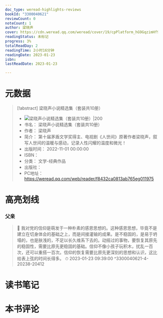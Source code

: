 ```yaml
---
doc_type: weread-highlights-reviews
bookId: "3300040621"
reviewCount: 0
noteCount: 1
author: 梁晓声
cover: https://cdn.weread.qq.com/weread/cover/19/cpPlatform_hG9GqzimHf928XYku65DmJ/t7_cpPlatform_hG9GqzimHf928XYku65DmJ.jpg
readingStatus: 未标记
progress: 3%
totalReadDay: 2
readingTime: 2小时16分钟
readingDate: 2023-01-23
isbn: 
lastReadDate: 2023-01-23

---
```

# 元数据
> [!abstract] 梁晓声小说精选集（套装共10册）
> - ![ 梁晓声小说精选集（套装共10册）|200](https://cdn.weread.qq.com/weread/cover/19/cpPlatform_hG9GqzimHf928XYku65DmJ/t7_cpPlatform_hG9GqzimHf928XYku65DmJ.jpg)
> - 书名： 梁晓声小说精选集（套装共10册）
> - 作者： 梁晓声
> - 简介： 第十届茅盾文学奖得主、电视剧《人世间》原著作者梁晓声，叙写人世间的温暖与感动，记录人性闪耀的温度和微光！
> - 出版时间： 2022-11-01 00:00:00
> - ISBN： 
> - 分类： 文学-经典作品
> - 出版社： 
> - PC地址：https://weread.qq.com/web/reader/f8432ca0813ab765eg011975

# 高亮划线

### 父亲

> 📌 我对党的信仰是萌发于一种朴素的感恩思想的。这种感恩思想，毕竟不是建立在切身体会的基础之上，而是间接灌输的成果。是不稳固的，是易于坍塌的，也是肤浅的，不足以长久维系下去的。动摇过的事物，要恢复其原先的稳固性，需要比原先更稳固的基础。信仰不像小孩子玩积木，扰乱一百次，还可以重搭一百次。信仰的恢复需要比原先更深刻的思想和认识，这比给表上弦的时间长得多。 
> ⏱ 2023-01-23 09:39:00 ^3300040621-4-20238-20412

# 读书笔记

# 本书评论

